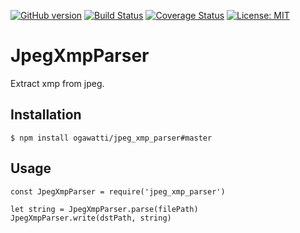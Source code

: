 [![GitHub version](https://badge.fury.io/gh/ogawatti%2Fjpeg_xmp_parser.svg)](https://badge.fury.io/gh/ogawatti%2Fjpeg_xmp_parser)
[![Build Status](https://travis-ci.org/ogawatti/jpeg_xmp_parser.svg?branch=master)](https://travis-ci.org/ogawatti/jpeg_xmp_parser)
[![Coverage Status](https://coveralls.io/repos/github/ogawatti/jpeg_xmp_parser/badge.svg?branch=master)](https://coveralls.io/github/ogawatti/jpeg_xmp_parser?branch=master)
[![License: MIT](https://img.shields.io/badge/License-MIT-yellow.svg)](https://opensource.org/licenses/MIT)


# JpegXmpParser

Extract xmp from jpeg.

## Installation

```
$ npm install ogawatti/jpeg_xmp_parser#master
```

## Usage

```
const JpegXmpParser = require('jpeg_xmp_parser')

let string = JpegXmpParser.parse(filePath)
JpegXmpParser.write(dstPath, string)
```

